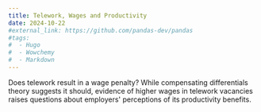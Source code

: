```yaml
---
title: Telework, Wages and Productivity
date: 2024-10-22
#external_link: https://github.com/pandas-dev/pandas
#tags:
#  - Hugo
#  - Wowchemy
#  - Markdown
---
```


Does telework result in a wage penalty? While compensating differentials theory suggests it should, evidence of higher wages in telework vacancies raises questions about employers' perceptions of its productivity benefits.

<!--more-->
